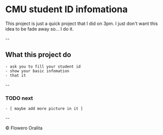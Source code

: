 # CMU student ID infomationa

This project is just a quick project that I did on 3pm. I just don't want this idea to be fade away so... I do it.

--

## What this project do

    - ask you to fill your student id
    - show your basic infomation
    - that it

--

### TODO next

    - [ maybe add more picture in it ]

--

&copy; Flowero Oralita
